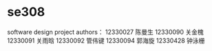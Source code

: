 # se308
software design project
authors：
12330027 陈曼生
12330090 关金槐
12330091 关雨晗
12330092 管伟键
12330094 郭海旋
12330428 钟泳栅
